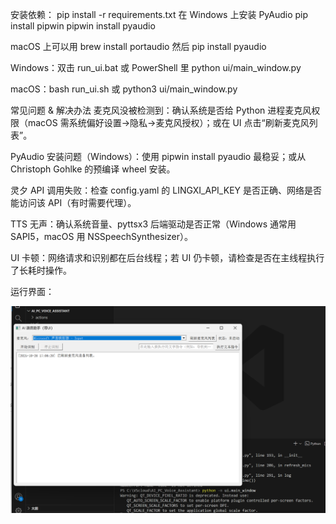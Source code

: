 安装依赖：
pip install -r requirements.txt
在 Windows 上安装 PyAudio
pip install pipwin
pipwin install pyaudio

macOS 上可以用 brew install portaudio 然后 pip install pyaudio

Windows：双击 run_ui.bat 或 PowerShell 里 python ui/main_window.py

macOS：bash run_ui.sh 或 python3 ui/main_window.py



常见问题 & 解决办法
麦克风没被检测到：确认系统是否给 Python 进程麦克风权限（macOS 需系统偏好设置→隐私→麦克风授权）；或在 UI 点击“刷新麦克风列表”。

PyAudio 安装问题（Windows）：使用 pipwin install pyaudio 最稳妥；或从 Christoph Gohlke 的预编译 wheel 安装。

灵夕 API 调用失败：检查 config.yaml 的 LINGXI_API_KEY 是否正确、网络是否能访问该 API（有时需要代理）。

TTS 无声：确认系统音量、pyttsx3 后端驱动是否正常（Windows 通常用 SAPI5，macOS 用 NSSpeechSynthesizer）。

UI 卡顿：网络请求和识别都在后台线程；若 UI 仍卡顿，请检查是否在主线程执行了长耗时操作。



运行界面：

![运行界面](运行界面.png)
